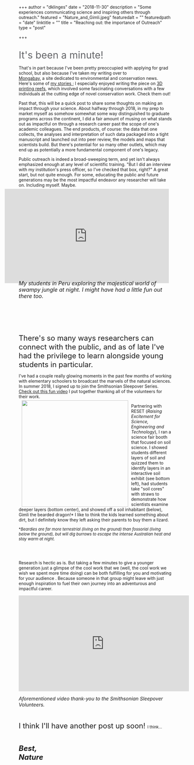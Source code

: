
+++
author = "dklinges"
date = "2018-11-30"
description = "Some experiences communicating science and inspiring others through outreach."
featured = "Nature_and_Gimli.jpeg"
featuredalt = ""
featuredpath = "date"
linktitle = ""
title = "Reaching out: the importance of Outreach"
type = "post"

+++

<br> 
<font size="6" color="#646568"> It's been a minute! </font>
<p>That's in part because I've been pretty preoccupied with applying for grad school, but also because I've taken my writing over to<a href="https://www.mongabay.com/"> Mongabay</a>,&nbsp;a&nbsp;site&nbsp;dedicated&nbsp;to&nbsp;environmental&nbsp;and&nbsp;conservation&nbsp;news. Here's some of <a href="https://news.mongabay.com/by/david-klinges/">my stories </a>; I especially enjoyed writing the piece on <a href="https://news.mongabay.com/2018/08/a-new-dimension-to-marine-restoration-3d-printing-coral-reefs/">3D printing reefs</a>, which involved some fascinating conversations with a few individuals at the cutting edge of novel conservation work. Check them out!</p>

Past that, this will be a quick post to share some thoughts on making an impact through  your science. About halfway through 2018, in my prep to market myself as somehow somewhat some way distinguished to graduate programs across the continent, I did a fair amount of musing on what stands out as impactful on through a research career past the scope of one's academic colleagues. The end products, of course: the data that one collects, the analyses and interpretation of such data packaged into a tight manuscript and launched out into peer review, the models and maps that scientists build. But there's potential for so many other outlets, which may end up as potentially a more fundamental component of one's legacy. 

Public outreach is indeed a broad-sweeping term, and yet isn't always emphasized enough at any level of scientific training. "But I did an interview with my institution's press officer, so I've checked that box, right?" A great start, but not quite enough. For some, educating the public and future generations may be the most impactful endeavor any researcher will take on. Including myself. Maybe.

<iframe align="right" style="margin:-10px 10px"src="https://www.facebook.com/plugins/video.php?href=https%3A%2F%2Fwww.facebook.com%2FWildlandsStudies%2Fvideos%2F1830112390375011%2F&show_text=0&width=540" width="540" height="310" style="border:none;overflow:hidden" scrolling="no" frameborder="0" allowTransparency="true" allowFullScreen="true"></iframe>

<br> 
<br> 

<font size="4">_My students in Peru exploring the majestical world of swampy jungle at night. I might have had a little fun out there too._ </font>

<br> 
<br> 
<br> 
<br>
<br> 

<font size="5">There's so many ways researchers can connect with the public, and as of late I've had the privilege to learn alongside young students in particular.</font>

I've had a couple really glowing moments in the past few months of working with elementary schoolers to broadcast the marvels of the natural sciences. In summer 2018, I signed up to join the Smithsonian Sleepover Series. <a href="https://www.youtube.com/watch?v=EmraBaLoxtU&amp;feature=youtu.be">Check out this fun video</a> I put together thanking all of the volunteers for their work.

<img align="left" src="/img/2018/11/RESET_klinges.png"  style="margin:-10px 10px" width = "350">

Partnering with RESET (_Raising Excitement for Science, Engineering and Technology_), I ran a science fair booth that focused on soil science. I showed students different layers of soil and quizzed them to identify layers in an interactive soil exhibit (see bottom left), had students take "soil cores" with straws to demonstrate how scientists examine deeper layers (bottom center), and showed off a soil inhabitant (below), Gimli the bearded dragon!* I like to think the kids learned something about dirt, but I definitely know they left asking their parents to buy them a lizard.

<font size="2">*_Beardies are far more terrestrial (living on the ground) than fossorial (living below the ground), but will dig burrows to escape the intense Australian heat and stay warm at night._</font>

<br> 
<br>


Research is hectic as is. But taking a few minutes to give a younger generation just a glimpse of the cool work that we (well, the cool work we wish we spent more time doing) can be both fulfilling for you and motivating for your audience . Because someone in that group might leave with just enough inspiration to fuel their own journey into an adventurous and impactful career.

<iframe width="560" height="315" src="https://www.youtube.com/embed/EmraBaLoxtU" frameborder="0" allow="accelerometer; autoplay; encrypted-media; gyroscope; picture-in-picture" allowfullscreen></iframe>

<font size="3">_Aforementioned video thank-you to the Smithsonian Sleepover Volunteers._</font>

<br> 


<p> <font size="5"> I think I'll have another post up soon! </font> <font size="2">I think…</font></p>

<br>

<font size="5.5"><em><strong>Best, </strong></em></font>
<br><font size="5.5"><em><strong>Nature</strong></em></font>